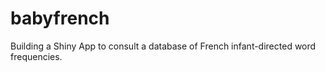 # babyfrench
Building a Shiny App to consult a database of French infant-directed word frequencies.
